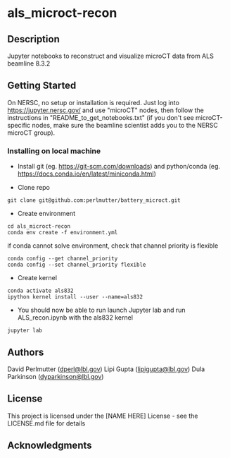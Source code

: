 # als_microct-recon

## Description

Jupyter notebooks to reconstruct and visualize microCT data from ALS beamline 8.3.2

## Getting Started
On NERSC, no setup or installation is required. Just log into https://jupyter.nersc.gov/ and use "microCT" nodes, then follow the instructions in "README_to_get_notebooks.txt" (if you don't see microCT-specific nodes, make sure the beamline scientist adds you to the NERSC microCT group).

### Installing on local machine

* Install git (eg. https://git-scm.com/downloads) and python/conda (eg. https://docs.conda.io/en/latest/miniconda.html)


* Clone repo
```
git clone git@github.com:perlmutter/battery_microct.git
```

* Create environment
```
cd als_microct-recon
conda env create -f environment.yml
```
if conda cannot solve environment, check that channel priority is flexible 
```
conda config --get channel_priority
conda config --set channel_priority flexible
```

* Create kernel
```
conda activate als832
ipython kernel install --user --name=als832
```

* You should now be able to run launch Jupyter lab and run ALS_recon.ipynb with the als832 kernel
```
jupyter lab
```


## Authors

David Perlmutter (dperl@lbl.gov)
Lipi Gupta (lipigupta@lbl.gov)
Dula Parkinson (dyparkinson@lbl.gov)

## License

This project is licensed under the [NAME HERE] License - see the LICENSE.md file for details

## Acknowledgments

